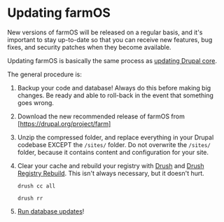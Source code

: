 # Updating farmOS

New versions of farmOS will be released on a regular basis, and it's important
to stay up-to-date so that you can receive new features, bug fixes, and security
patches when they become available.

Updating farmOS is basically the same process as [updating Drupal core].

The general procedure is:

1. Backup your code and database! Always do this before making big changes. Be
   ready and able to roll-back in the event that something goes wrong.
2. Download the new recommended release of farmOS from
   [https://drupal.org/project/farm]
3. Unzip the compressed folder, and replace everything in your Drupal codebase
   EXCEPT the `/sites/` folder. Do not overwrite the `/sites/` folder, because
   it contains content and configuration for your site.
4. Clear your cache and rebuild your registry with [Drush] and
   [Drush Registry Rebuild]. This isn't always necessary, but it doesn't hurt.

    `drush cc all`

    `drush rr`

5. [Run database updates]!


[updating Drupal core]: https://drupal.org/node/1223018
[https://drupal.org/project/farm]: https://drupal.org/project/farm
[Drush]: https://github.com/drush-ops/drush
[Drush Registry Rebuild]: https://drupal.org/project/registry_rebuild
[Run database updates]: https://drupal.org/upgrade/running-update-php


